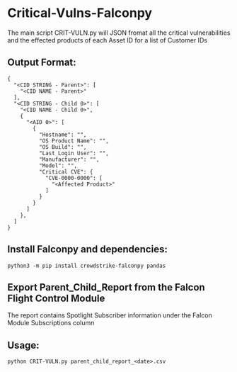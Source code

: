 # Critical-Vulns-Falconpy
The main script CRIT-VULN.py will JSON fromat all the critical vulnerabilities and the effected products of each Asset ID for a list of Customer IDs

## Output Format: 
```
{
  "<CID STRING - Parent>": [
    "<CID NAME - Parent>"
  ],
  "<CID STRING - Child 0>": [
    "<CID NAME - Child 0>",
    {
      "<AID 0>": [
        {
          "Hostname": "",
          "OS Product Name": "",
          "OS Build": "",
          "Last Login User": "",
          "Manufacturer": "",
          "Model": "",
          "Critical CVE": {
            "CVE-0000-0000": [
              "<Affected Product>"
            ]
          }
        }
      ]
    },
  ]
}
```

## Install Falconpy and dependencies:
`python3 -m pip install crowdstrike-falconpy pandas`

## Export Parent_Child_Report from the Falcon Flight Control Module
The report contains Spotlight Subscriber information under the Falcon Module Subscriptions column

## Usage: 
`python CRIT-VULN.py parent_child_report_<date>.csv`
